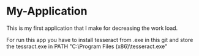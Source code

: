 # My-Application
This is my first application that I make for decreasing the work load.

For run this app you have to install tesseract from .exe in this git and store the tessract.exe in PATH "C:\Program Files (x86)\tesseract.exe"
